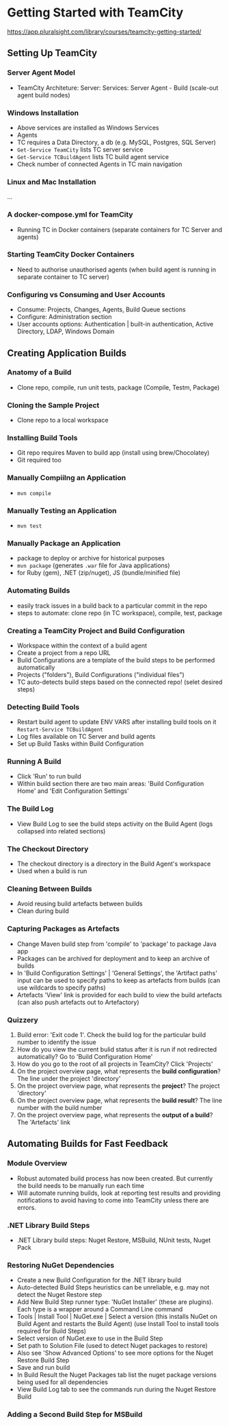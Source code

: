 # Getting Started with TeamCity
https://app.pluralsight.com/library/courses/teamcity-getting-started/

## Setting Up TeamCity

### Server Agent Model
- TeamCity Architeture:
Server:
  Services:
    Server
    Agent - Build (scale-out agent build nodes)
    
### Windows Installation
- Above services are installed as Windows Services
- Agents
- TC requires a Data Directory, a db (e.g. MySQL, Postgres, SQL Server)
- `Get-Service TeamCity` lists TC server service
- `Get-Service TCBuildAgent` lists TC build agent service
- Check number of connected Agents in TC main navigation

### Linux and Mac Installation
...

### A docker-compose.yml for TeamCity
- Running TC in Docker containers (separate containers for TC Server and agents)

### Starting TeamCity Docker Containers
- Need to authorise unauthorised agents (when build agent is running in separate container to TC server)


### Configuring vs Consuming and User Accounts
- Consume: Projects, Changes, Agents, Build Queue sections
- Configure: Administration section
- User accounts options: Authentication | built-in authentication, Active Directory, LDAP, Windows Domain

## Creating Application Builds

### Anatomy of a Build
- Clone repo, compile, run unit tests, package (Compile, Testm, Package)

### Cloning the Sample Project
- Clone repo to a local workspace

### Installing Build Tools
- Git repo requires Maven to build app (install using brew/Chocolatey)
- Git required too

### Manually Compiilng an Application
- `mvn compile`

### Manually Testing an Application
- `mvn test`

### Manually Package an Application
- package to deploy or archive for historical purposes
- `mvn package` (generates `.war` file for Java applications)
- for Ruby (gem), .NET (zip/nuget), JS (bundle/minified file)

### Automating Builds
- easily track issues in a build back to a particular commit in the repo
- steps to automate: clone repo (in TC workspace), compile, test, package

### Creating a TeamCity Project and Build Configuration
- Workspace within the context of a build agent
- Create a project from a repo URL
- Build Configurations are a template of the build steps to be performed automatically
- Projects ("folders"), Build Configurations ("individual files")
- TC auto-detects build steps based on the connected repo! (selet desired steps)

### Detecting Build Tools
- Restart build agent to update ENV VARS after installing build tools on it `Restart-Service TCBuildAgent`
- Log files available on TC Server and build agents
- Set up Build Tasks within Build Configuration

### Running A Build
- Click 'Run' to run build
- Within build section there are two main areas: 'Build Configuration Home' and 'Edit Configuration Settings'

### The Build Log
- View Build Log to see the build steps activity on the Build Agent (logs collapsed into related sections)

### The Checkout Directory
- The checkout directory is a directory in the Build Agent's workspace
- Used when a build is run

### Cleaning Between Builds
- Avoid reusing build artefacts between builds
- Clean during build

### Capturing Packages as Artefacts
- Change Maven build step from 'compile' to 'package' to package Java app
- Packages can be archived for deployment and to keep an archive of builds
- In 'Build Configuration Settings' | 'General Settings', the 'Artifact paths' input can be used to specify paths to keep as artefacts from builds (can use wildcards to specify paths)
- Artefacts 'View' link is provided for each build to view the build artefacts (can also push artefacts out to Artefactory)

### Quizzery
1. Build error: 'Exit code 1'.  Check the build log for the particular build number to identify the issue
2. How do you view the current bulid status after it is run if not redirected automatically? Go to 'Build Configuration Home'
3. How do you go to the root of all projects in TeamCity? Click 'Projects'
4. On the project overview page, what represents the **build configuration**? The line under the project 'directory'
5. On the project overview page, what represents the **project**? The project 'directory'
6. On the project overview page, what represents the **build result**? The line number with the build number
7. On the project overview page, what represents the **output of a build**? The 'Artefacts' link

## Automating Builds for Fast Feedback

### Module Overview
- Robust automated build process has now been created.  But currently the build needs to be manually run each time
- Will automate running builds, look at reporting test results and providing notifications to avoid having to come into TeamCity unless there are errors.

### .NET Library Build Steps
- .NET Library build steps: Nuget Restore, MSBuild, NUnit tests, Nuget Pack

### Restoring NuGet Dependencies
- Create a new Build Configuration for the .NET library build
- Auto-detected Build Steps heuristics can be unreliable, e.g. may not detect the Nuget Restore step
- Add New Build Step runner type: 'NuGet Installer' (these are plugins).  Each type is a wrapper around a Command Line command
- Tools | Install Tool | NuGet.exe | Select a version (this installs NuGet on Build Agent and restarts the Build Agent) (use Install Tool to install tools required for Build Steps)
- Select version of NuGet.exe to use in the Build Step
- Set path to Solution File (used to detect Nuget packages to restore)
- Also see 'Show Advanced Options' to see more options for the Nuget Restore Build Step
- Save and run build
- In Build Result the Nuget Packages tab list the nuget package versions being used for all dependencies
- View Build Log tab to see the commands run during the Nuget Restore Build

### Adding a Second Build Step for MSBuild













